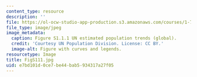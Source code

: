 ```yaml
---
content_type: resource
description: ''
file: https://ol-ocw-studio-app-production.s3.amazonaws.com/courses/1-74-land-water-food-and-climate-fall-2020/e7bd101d0ce7be44bab5934317a27f05_FigS111.jpg
file_type: image/jpeg
image_metadata:
  caption: Figure S1.1.1 UN estimated population trends (global).
  credit: 'Courtesy UN Population Division. License: CC BY.'
  image-alt: Figure with curves and legends.
resourcetype: Image
title: FigS111.jpg
uid: e7bd101d-0ce7-be44-bab5-934317a27f05
---
```

